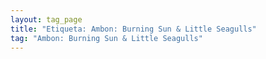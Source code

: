 ```yaml
---
layout: tag_page
title: "Etiqueta: Ambon: Burning Sun & Little Seagulls"
tag: "Ambon: Burning Sun & Little Seagulls"
---
```

